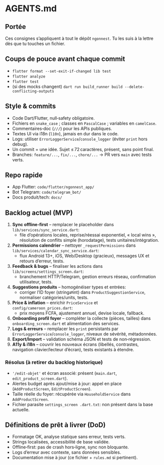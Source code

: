 # AGENTS.md

## Portée
Ces consignes s’appliquent à tout le dépôt `ngonnest`.
Tu les suis à la lettre dès que tu touches un fichier.

## Coups de pouce avant chaque commit
- `flutter format --set-exit-if-changed lib test`
- `flutter analyze`
- `flutter test`
- (si des mocks changent) `dart run build_runner build --delete-conflicting-outputs`

## Style & commits
- Code Dart/Flutter, null‑safety obligatoire.
- Fichiers en `snake_case` ; classes en `PascalCase` ; variables en `camelCase`.
- Commentaires‑doc (`///`) pour les APIs publiques.
- Textes UI via i18n (`l10n`), jamais en dur dans le code.
- Logs: utiliser `ErrorLoggerService`/`console_logger` (éviter `print` hors debug).
- Un commit = une idée. Sujet ≤ 72 caractères, présent, sans point final.
- Branches: `feature/...`, `fix/...`, `chore/...` → PR vers `main` avec tests verts.

## Repo rapide
- App Flutter: `code/flutter/ngonnest_app/`
- Bot Telegram: `code/telegram_bot/`
- Docs produit/tech: `docs/`

## Backlog actuel (MVP)
1. **Sync offline‑first** – remplacer le placeholder dans `lib/services/sync_service.dart`:
   - file d’opérations locales, reprise/réessai exponentiel, « local wins », résolution de conflits simple (horodatage), tests unitaires/intégration.
2. **Permissions calendrier** – nettoyer `_requestPermissions` dans `lib/services/calendar_sync_service.dart`:
   - flux Android 13+, iOS, Web/Desktop (gracieux), messages UX et retours d’erreur, tests.
3. **Feedback & bugs** – finaliser les actions dans `lib/screens/settings_screen.dart`:
   - branchement HTTP/Telegram, gestion erreurs réseau, confirmation utilisateur, tests.
4. **Suggestions produits** – homogénéiser types et entrées:
   - corriger l’ID foyer (string⇄int) dans `ProductSuggestionService`, normaliser catégories/units, tests.
5. **Price & inflation** – enrichir `PriceService` et `config/cameroon_prices.dart`:
   - prix moyens FCFA, ajustement annuel, devise locale, fallback.
6. **Onboarding profil foyer** – compléter la collecte (pièces, tailles) dans `onboarding_screen.dart` et alimentation des services.
7. **Logs & erreurs** – remplacer les `print` persistants par `ErrorLoggerService`/`console_logger`, niveaux de sévérité, métadonnées.
8. **Export/Import** – validation schéma JSON et tests de non‑régression.
9. **A11y & i18n** – couvrir les nouveaux écrans (libellés, contrastes, navigation clavier/lecteur d’écran), tests existants à étendre.

### Résolus (à retirer du backlog historique)
- `'/edit-objet'` et écran associé: présent (`main.dart`, `edit_product_screen.dart`).
- Alertes budget après ajout/mise à jour: appel en place (`AddProductScreen`, `EditProductScreen`).
- Taille réelle du foyer: récupérée via `HouseholdService` dans `AddProductScreen`.
- Fichier parasite `settings_screen .dart.txt`: non présent dans la base actuelle.

## Définitions de prêt à livrer (DoD)
- Formatage OK, analyse statique sans erreur, tests verts.
- Strings localisées, accessibilité de base validée.
- Offline‑first: pas de crash hors‑ligne, sync non bloquante.
- Logs d’erreur avec contexte, sans données sensibles.
- Documentation mise à jour (ce fichier + `rules.md` si pertinent).

